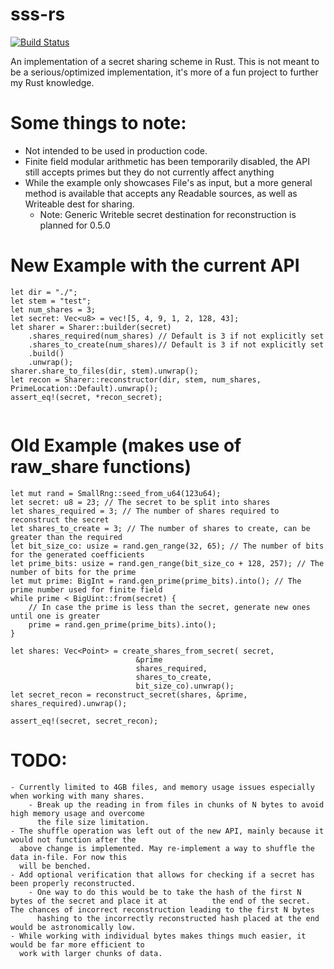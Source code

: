 # sss-rs
[![Build Status](https://travis-ci.com/bilowik/sss-rs.svg?branch=master)](https://travis-ci.com/bilowik/sss-rs)

An implementation of a secret sharing scheme in Rust. 
This is not meant to be a serious/optimized implementation, it's more of a fun project to further
my Rust knowledge.

# Some things to note:
 - Not intended to be used in production code.
 - Finite field modular arithmetic has been temporarily disabled, the API still accepts primes but
 	they do not currently affect anything
 - While the example only showcases File's as input, but a more general method is available that 
   accepts any Readable sources, as well as Writeable dest for sharing.
   	- Note: Generic Writeble secret destination for reconstruction is planned for 0.5.0

# New Example with the current API
```
let dir = "./";
let stem = "test";
let num_shares = 3;
let secret: Vec<u8> = vec![5, 4, 9, 1, 2, 128, 43];
let sharer = Sharer::builder(secret)
	.shares_required(num_shares) // Default is 3 if not explicitly set
	.shares_to_create(num_shares)// Default is 3 if not explicitly set
	.build()
	.unwrap();
sharer.share_to_files(dir, stem).unwrap();
let recon = Sharer::reconstructor(dir, stem, num_shares, PrimeLocation::Default).unwrap();
assert_eq!(secret, *recon_secret);


```


# Old Example (makes use of raw_share functions)
```
let mut rand = SmallRng::seed_from_u64(123u64);
let secret: u8 = 23; // The secret to be split into shares
let shares_required = 3; // The number of shares required to reconstruct the secret
let shares_to_create = 3; // The number of shares to create, can be greater than the required
let bit_size_co: usize = rand.gen_range(32, 65); // The number of bits for the generated coefficients
let prime_bits: usize = rand.gen_range(bit_size_co + 128, 257); // The number of bits for the prime
let mut prime: BigInt = rand.gen_prime(prime_bits).into(); // The prime number used for finite field
while prime < BigUint::from(secret) {
	// In case the prime is less than the secret, generate new ones until one is greater
	prime = rand.gen_prime(prime_bits).into();
}

let shares: Vec<Point> = create_shares_from_secret(	secret,
							&prime
							shares_required,
							shares_to_create,
							bit_size_co).unwrap();
let secret_recon = reconstruct_secret(shares, &prime, shares_required).unwrap();

assert_eq!(secret, secret_recon);
```

# TODO:
	- Currently limited to 4GB files, and memory usage issues especially when working with many shares.
		- Break up the reading in from files in chunks of N bytes to avoid high memory usage and overcome
		  the file size limitation.
	- The shuffle operation was left out of the new API, mainly because it would not function after the 
	  above change is implemented. May re-implement a way to shuffle the data in-file. For now this 
	  will be benched.
	- Add optional verification that allows for checking if a secret has been properly reconstructed.
		- One way to do this would be to take the hash of the first N bytes of the secret and place it at		   the end of the secret. The chances of incorrect reconstruction leading to the first N bytes 
		  hashing to the incorrectly reconstructed hash placed at the end would be astronomically low.
	- While working with individual bytes makes things much easier, it would be far more efficient to 
	  work with larger chunks of data.
